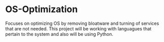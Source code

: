# OS-Optimization
Focuses on optimizing OS by removing bloatware and turning of services that are not needed. 
This project will be working with languagues that pertain to the system and also will be using Python.
